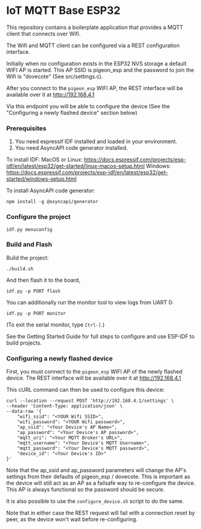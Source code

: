 # IoT MQTT Base ESP32

This repository contains a boilerplate application that provides a MQTT client that connects over Wifi.

The Wifi and MQTT client can be configured via a REST configuration interface.

Initially when no configuration exists in the ESP32 NVS storage a default WIFI AP is started.  This AP SSID is
pigeon_esp and the password to join the Wifi is "dovecote" (See src/settings.c).

After you connect to the `pigeon_esp` WIFI AP, the REST interface will be available over it at http://192.168.4.1

Via this endpoint you will be able to configure the device (See the "Configuring a newly flashed device" section below)

### Prerequisites

1. You need espressif IDF installed and loaded in your environment.
2. You need AsyncAPI code generator installed.

To install IDF:
MacOS or Linux: https://docs.espressif.com/projects/esp-idf/en/latest/esp32/get-started/linux-macos-setup.html
Windows: https://docs.espressif.com/projects/esp-idf/en/latest/esp32/get-started/windows-setup.html

To install AsyncAPI code generator:

```
npm install -g @asyncapi/generator
```

### Configure the project

```
idf.py menuconfig
```

### Build and Flash

Build the project:
```
./build.sh
```
 
And then flash it to the board, 

```
idf.py -p PORT flash 
```

You can additionally run the monitor tool to view logs from UART 0:

```
idf.py -p PORT monitor
```

(To exit the serial monitor, type ``Ctrl-]``.)

See the Getting Started Guide for full steps to configure and use ESP-IDF to build projects.

### Configuring a newly flashed device

First, you must connect to the `pigeon_esp` WIFI AP of the newly flashed device.
The REST interface will be available over it at http://192.168.4.1

This cURL command can then be used to configure this device:
```
curl --location --request POST 'http://192.168.4.1/settings' \
--header 'Content-Type: application/json' \
--data-raw '{
    "wifi_ssid": "<YOUR Wifi SSID>",
    "wifi_password": "<YOUR Wifi password>",
    "ap_ssid": "<Your Device's AP Name>",
    "ap_password": "<Your Device's AP password>",
    "mqtt_uri": "<Your MQTT Broker's URL>",
    "mqtt_username": "<Your Device's MQTT Username>",
    "mqtt_password": "<Your Device's MQTT password>",
    "device_id": "<Your Device's ID>"
}'
```

Note that the ap_ssid and ap_password parameters will change the AP's settings from their defaults of 
pigeon_esp / dovecote.  This is important as the device will still act as an AP as a failsafe way to re-configure the
device.  This AP is always functional so the password should be secure.

It is also possible to use the `configure_device.sh` script to do the same.

Note that in either case the REST request will fail with a connection reset by peer, as the device won't wait before
re-configuring.